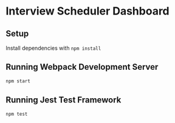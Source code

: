 # Interview Scheduler Dashboard

## Setup

Install dependencies with `npm install`

## Running Webpack Development Server

```sh
npm start
```

## Running Jest Test Framework

```sh
npm test
```
